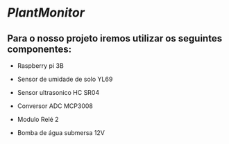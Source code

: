 # *PlantMonitor*



## Para o nosso projeto iremos utilizar os seguintes componentes:

* Raspberry pi 3B

* Sensor de umidade de solo YL69

* Sensor ultrasonico HC SR04

* Conversor ADC MCP3008

* Modulo Relé 2 
* Bomba de água submersa 12V
